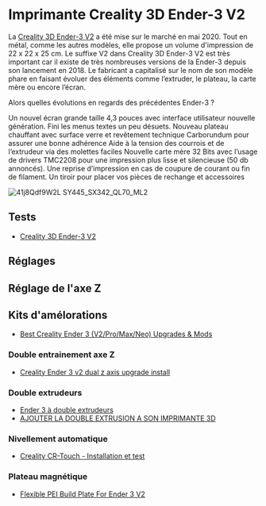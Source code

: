 # Imprimante Creality 3D Ender-3 V2

La [Creality 3D Ender-3 V2](https://www.creality.com/fr/products/ender-3-v2-3d-printer-csco) a été mise sur le marché en mai 2020. Tout en métal, comme les autres modèles, elle propose un volume d'impression de 22 x 22 x 25 cm.
Le suffixe V2 dans Creality 3D Ender-3 V2 est très important car il existe de très nombreuses versions de la Ender-3 depuis son lancement en 2018. Le fabricant a capitalisé sur le nom de son modèle phare en faisant évoluer des éléments comme l’extruder, le plateau, la carte mère ou encore l’écran.

Alors quelles évolutions en regards des précédentes Ender-3 ?

Un nouvel écran grande taille 4,3 pouces avec interface utilisateur nouvelle génération. Fini les menus textes un peu désuets.
Nouveau plateau chauffant avec surface verre et revêtement technique Carborundum pour assurer une bonne adhérence
Aide à la tension des courrois et de l’extrudeur via des molettes faciles
Nouvelle carte mère 32 Bits avec l’usage de drivers TMC2208 pour une impression plus lisse et silencieuse (50 db annoncés).
Une reprise d’impression en cas de coupure de courant ou fin de filament.
Un tiroir pour placer vos pièces de rechange et accessoires

![41j8Qdf9W2L _SY445_SX342_QL70_ML2_](https://github.com/La-Bricole-numerique-Avrille/Impression-3D/assets/938089/05611fea-911e-42eb-8626-34cb189a6363)

## Tests

 * [Creality 3D Ender-3 V2](https://www.planetenumerique.com/bons-plans/la-derniere-imprimante-creality-3d,4880.html)

## Réglages

## Réglage de l'axe Z

## Kits d'amélorations

 * [Best Creality Ender 3 (V2/Pro/Max/Neo) Upgrades & Mods](https://all3dp.com/1/20-must-creality-ender-3-upgrades-mods/)

### Double entrainement axe Z

 * [Creality Ender 3 v2 dual z axis upgrade install](https://www.youtube.com/watch?v=gTVP3hL3zvU)

### Double extrudeurs
 
 * [Ender 3 à double extrudeurs](https://www.youtube.com/watch?v=fVF3f2kPgZM)
 * [AJOUTER LA DOUBLE EXTRUSION A SON IMPRIMANTE 3D](https://www.youtube.com/watch?v=yrZ4T2xQLgo)

### Nivellement automatique

 * [Creality CR-Touch - Installation et test](https://www.youtube.com/watch?v=8ot5Zq1EAx8)

### Plateau magnétique

 * [Flexible PEI Build Plate For Ender 3 V2](https://www.creality3dofficial.com/products/upgraded-flexible-pei-heated-bed-for-ender-3pro-ender-5pro-ender-3-v2)


